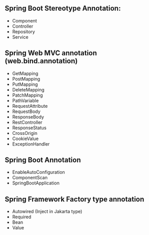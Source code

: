 ## Spring Boot Stereotype Annotation: 

- Component
- Controller
- Repository
- Service

## Spring Web MVC annotation (web.bind.annotation)

- GetMapping
- PostMapping
- PutMapping 
- DeleteMapping
- PatchMapping
- PathVariable
- RequestAttribute
- RequestBody
- ResponseBody
- RestController
- ResponseStatus
- CrossOrigin 
- CookieValue
- ExceptionHandler 

## Spring Boot Annotation

- EnableAutoConfiguration
- ComponentScan
- SpringBootApplication

## Spring Framework Factory type annotation

- Autowired (Inject in Jakarta type)
- Required 
- Bean
- Value